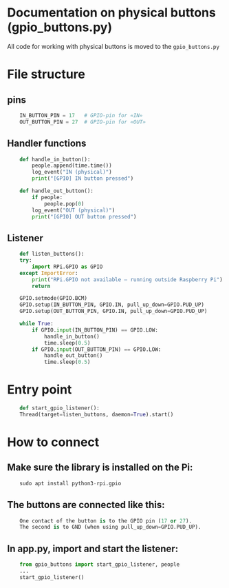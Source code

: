 # Documentation on physical buttons (gpio_buttons.py)

All code for working with physical buttons is moved to the `gpio_buttons.py`

# File structure

## pins
```python
    IN_BUTTON_PIN = 17   # GPIO-pin for «IN»
    OUT_BUTTON_PIN = 27  # GPIO-pin for «OUT»
```
    
## Handler functions
```python
    def handle_in_button():
        people.append(time.time())
        log_event("IN (physical)")
        print("[GPIO] IN button pressed")

    def handle_out_button():
        if people:
            people.pop(0)
        log_event("OUT (physical)")
        print("[GPIO] OUT button pressed")
```

## Listener
```python
    def listen_buttons():
    try:
        import RPi.GPIO as GPIO
    except ImportError:
        print("RPi.GPIO not available — running outside Raspberry Pi")
        return

    GPIO.setmode(GPIO.BCM)
    GPIO.setup(IN_BUTTON_PIN, GPIO.IN, pull_up_down=GPIO.PUD_UP)
    GPIO.setup(OUT_BUTTON_PIN, GPIO.IN, pull_up_down=GPIO.PUD_UP)

    while True:
        if GPIO.input(IN_BUTTON_PIN) == GPIO.LOW:
            handle_in_button()
            time.sleep(0.5)
        if GPIO.input(OUT_BUTTON_PIN) == GPIO.LOW:
            handle_out_button()
            time.sleep(0.5)
```

# Entry point
```python
    def start_gpio_listener():
    Thread(target=listen_buttons, daemon=True).start()
```

# How to connect

## Make sure the library is installed on the Pi:

```python
    sudo apt install python3-rpi.gpio
```
    
## The buttons are connected like this:

```python
    One contact of the button is to the GPIO pin (17 or 27).
    The second is to GND (when using pull_up_down=GPIO.PUD_UP).
```

## In app.py, import and start the listener:

```python
    from gpio_buttons import start_gpio_listener, people
    ...
    start_gpio_listener()
```
